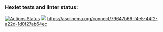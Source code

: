 ### Hexlet tests and linter status:
[![Actions Status](https://github.com/SergeyAnuf/python-project-49/actions/workflows/hexlet-check.yml/badge.svg)](https://github.com/SergeyAnuf/python-project-49/actions)
<a href="https://codeclimate.com/github/SergeyAnuf/python-project-49/maintainability"><img src="https://api.codeclimate.com/v1/badges/c67e00a47fa529eacbd7/maintainability" /></a>
https://asciinema.org/connect/79647b66-f4e5-44f2-a22d-1d0f27ab64ec


